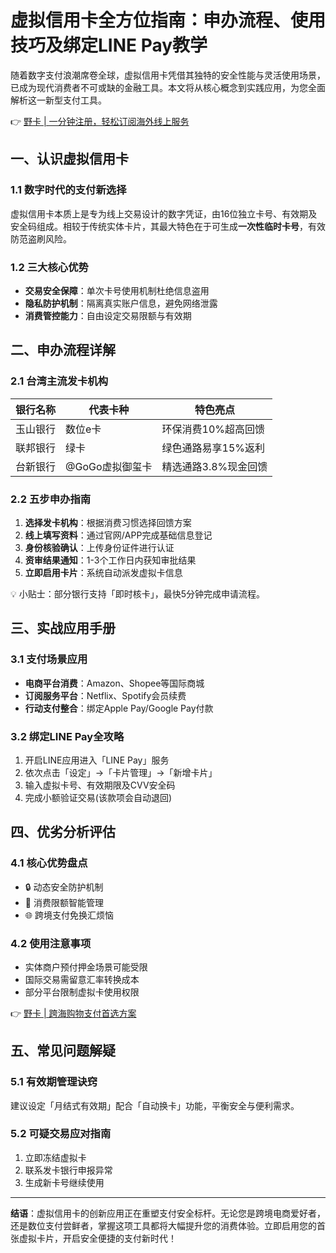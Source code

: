 # 虚拟信用卡全方位指南：申办流程、使用技巧及绑定LINE Pay教学

随着数字支付浪潮席卷全球，虚拟信用卡凭借其独特的安全性能与灵活使用场景，已成为现代消费者不可或缺的金融工具。本文将从核心概念到实践应用，为您全面解析这一新型支付工具。

👉 [野卡 | 一分钟注册，轻松订阅海外线上服务](https://bbtdd.com/yeka)

## 一、认识虚拟信用卡

### 1.1 数字时代的支付新选择
虚拟信用卡本质上是专为线上交易设计的数字凭证，由16位独立卡号、有效期及安全码组成。相较于传统实体卡片，其最大特色在于可生成**一次性临时卡号**，有效防范盗刷风险。

### 1.2 三大核心优势
- **交易安全保障**：单次卡号使用机制杜绝信息盗用
- **隐私防护机制**：隔离真实账户信息，避免网络泄露
- **消费管控能力**：自由设定交易限额与有效期

## 二、申办流程详解

### 2.1 台湾主流发卡机构
| 银行名称       | 代表卡种              | 特色亮点                |
|----------------|-----------------------|-------------------------|
| 玉山银行       | 数位e卡              | 环保消费10%超高回馈     |
| 联邦银行       | 绿卡                 | 绿色通路易享15%返利    |
| 台新银行       | @GoGo虚拟御玺卡       | 精选通路3.8%现金回馈    |

### 2.2 五步申办指南
1. **选择发卡机构**：根据消费习惯选择回馈方案
2. **线上填写资料**：通过官网/APP完成基础信息登记
3. **身份核验确认**：上传身份证件进行认证
4. **资审结果通知**：1-3个工作日内获知审批结果
5. **立即启用卡片**：系统自动派发虚拟卡信息

💡 小贴士：部分银行支持「即时核卡」，最快5分钟完成申请流程。

## 三、实战应用手册

### 3.1 支付场景应用
- **电商平台消费**：Amazon、Shopee等国际商城
- **订阅服务平台**：Netflix、Spotify会员续费
- **行动支付整合**：绑定Apple Pay/Google Pay付款

### 3.2 绑定LINE Pay全攻略
1. 开启LINE应用进入「LINE Pay」服务
2. 依次点击「设定」→「卡片管理」→「新增卡片」
3. 输入虚拟卡号、有效期限及CVV安全码
4. 完成小额验证交易(该款项会自动退回)



## 四、优劣分析评估

### 4.1 核心优势盘点
- 🔒 动态安全防护机制
- 💸 消费限额智能管理
- 🌐 跨境支付免换汇烦恼

### 4.2 使用注意事项
- 实体商户预付押金场景可能受限
- 国际交易需留意汇率转换成本
- 部分平台限制虚拟卡使用权限

👉 [野卡 | 跨海购物支付首选方案](https://bbtdd.com/yeka)

## 五、常见问题解疑

### 5.1 有效期管理诀窍
建议设定「月结式有效期」配合「自动换卡」功能，平衡安全与便利需求。

### 5.2 可疑交易应对指南
1. 立即冻结虚拟卡
2. 联系发卡银行申报异常
3. 生成新卡号继续使用

---

**结语**：虚拟信用卡的创新应用正在重塑支付安全标杆。无论您是跨境电商爱好者，还是数位支付尝鲜者，掌握这项工具都将大幅提升您的消费体验。立即启用您的首张虚拟卡片，开启安全便捷的支付新时代！
